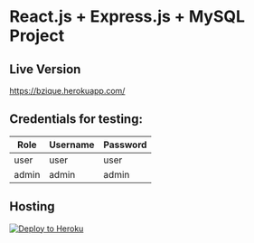 # React.js + Express.js + MySQL Project

## Live Version

https://bzique.herokuapp.com/

## Credentials for testing:

| Role  | Username | Password |
| ----- | -------- | -------- |
| user  | user     | user     |
| admin | admin    | admin    |

## Hosting

[![Deploy to Heroku](https://www.herokucdn.com/deploy/button.png)](https://heroku.com/deploy?template=https://github.com/roninbar/vacations/tree/heroku)
